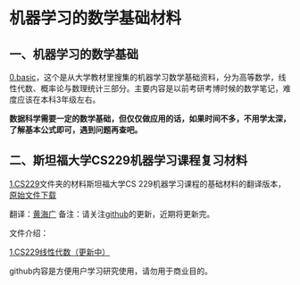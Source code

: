 # 机器学习的数学基础材料

## 一、机器学习的数学基础

[0.basic](0.basic)，这个是从大学教材里搜集的机器学习数学基础资料，分为高等数学，线性代数、概率论与数理统计三部分。主要内容是以前考研考博时候的数学笔记，难度应该在本科3年级左右。

**数据科学需要一定的数学基础，但仅仅做应用的话，如果时间不多，不用学太深，了解基本公式即可，遇到问题再查吧。**



## 二、斯坦福大学CS229机器学习课程复习材料

[1.CS229](1.CS229)文件夹的材料斯坦福大学CS 229机器学习课程的基础材料的翻译版本，[原始文件下载](http://cs229.stanford.edu/summer2019/cs229-linalg.pdf)

翻译：[黄海广](https://github.com/fengdu78)
备注：请关注[github](https://github.com/fengdu78/Data-Science-Notes/tree/master/0.math)的更新，近期将更新完。

文件介绍：

[1.CS229线性代数（更新中）](1.CS229-LinearAlgebra.pdf)

github内容是方便用户学习研究使用，请勿用于商业目的。